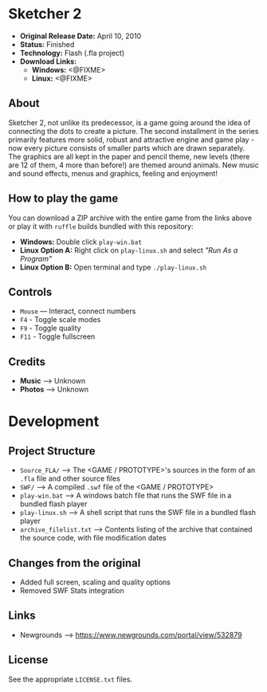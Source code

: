 # Sketcher 2

 - **Original Release Date:** April 10, 2010
 - **Status:** Finished
 - **Technology:** Flash (.fla project)
 - **Download Links:**
   - **Windows:** <@FIXME>
   - **Linux:** <@FIXME>


## About
Sketcher 2, not unlike its predecessor, is a game going around the idea of
connecting the dots to create a picture. The second installment in the series
primarily features more solid, robust and attractive engine and game play - now
every picture consists of smaller parts which are drawn separately. The graphics
are all kept in the paper and pencil theme, new levels (there are 12 of them, 4
more than before!) are themed around animals. New music and sound effects, menus
and graphics, feeling and enjoyment!


## How to play the game
You can download a ZIP archive with the entire game from the links above
or play it with `ruffle` builds bundled with this repository:

 - **Windows:** Double click `play-win.bat`
 - **Linux Option A:** Right click on `play-linux.sh` and
   select *"Run As a Program"*
 - **Linux Option B:** Open terminal and type `./play-linux.sh`


## Controls
 - `Mouse` — Interact, connect numbers
 - `F4` - Toggle scale modes
 - `F9` - Toggle quality
 - `F11` - Toggle fullscreen


## Credits
- **Music** ⟶ Unknown
- **Photos** ⟶ Unknown


# Development
## Project Structure
 - `Source_FLA/` ⟶ The <GAME / PROTOTYPE>'s sources in the form of an `.fla` file
    and other source files
 - `SWF/` ⟶ A compiled `.swf` file of the <GAME / PROTOTYPE>
 - `play-win.bat` ⟶ A windows batch file that runs the SWF file in
   a bundled flash player
 - `play-linux.sh` ⟶ A shell script that runs the SWF file in
   a bundled flash player
 - `archive_filelist.txt` ⟶ Contents listing of the archive that contained the
   source code, with file modification dates


## Changes from the original
 - Added full screen, scaling and quality options
 - Removed SWF Stats integration


## Links
 - Newgrounds ⟶ https://www.newgrounds.com/portal/view/532879


## License
See the appropriate `LICENSE.txt` files.